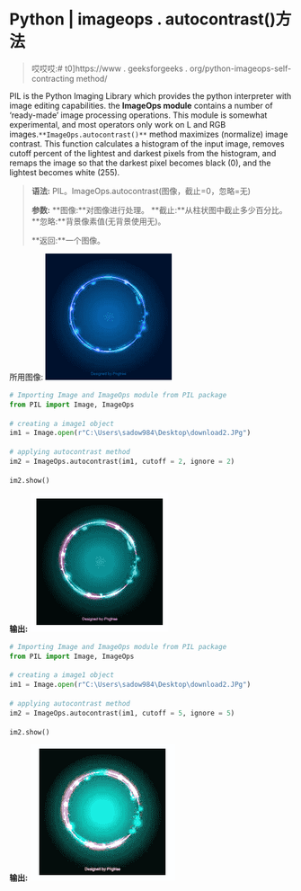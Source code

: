 # Python | imageops . autocontrast()方法

> 哎哎哎:# t0]https://www . geeksforgeeks . org/python-imageops-self-contracting method/

PIL is the Python Imaging Library which provides the python interpreter with image editing capabilities. the **ImageOps module** contains a number of ‘ready-made’ image processing operations. This module is somewhat experimental, and most operators only work on L and RGB images.`**ImageOps.autocontrast()**` method maximizes (normalize) image contrast. This function calculates a histogram of the input image, removes cutoff percent of the lightest and darkest pixels from the histogram, and remaps the image so that the darkest pixel becomes black (0), and the lightest becomes white (255).

> **语法:** PIL。ImageOps.autocontrast(图像，截止=0，忽略=无)
> 
> **参数:**
> **图像:**对图像进行处理。
> **截止:**从柱状图中截止多少百分比。
> **忽略:**背景像素值(无背景使用无)。
> 
> **返回:**一个图像。

所用图像:
![](img/345594dbc341bc7b8ffa447ae3bc2a4f.png)

```py
# Importing Image and ImageOps module from PIL package  
from PIL import Image, ImageOps 

# creating a image1 object 
im1 = Image.open(r"C:\Users\sadow984\Desktop\download2.JPg")

# applying autocontrast method 
im2 = ImageOps.autocontrast(im1, cutoff = 2, ignore = 2)

im2.show() 
```

**输出:**
![](img/33a4054ac471c7e737f39593e93b4482.png)

```py
# Importing Image and ImageOps module from PIL package  
from PIL import Image, ImageOps 

# creating a image1 object 
im1 = Image.open(r"C:\Users\sadow984\Desktop\download2.JPg")

# applying autocontrast method 
im2 = ImageOps.autocontrast(im1, cutoff = 5, ignore = 5)

im2.show() 
```

**输出:**
![](img/708e54a2197ba2658e220f9ebabcfac4.png)